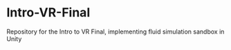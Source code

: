 # Intro-VR-Final
Repository for the Intro to VR Final, implementing fluid simulation sandbox in Unity
